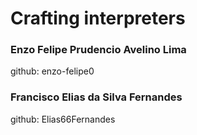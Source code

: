 # Crafting interpreters

### Enzo Felipe Prudencio Avelino Lima
github: enzo-felipe0
### Francisco Elias da Silva Fernandes
github: Elias66Fernandes